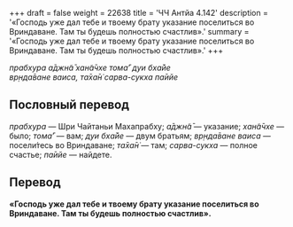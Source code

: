 +++
draft = false
weight = 22638
title = 'ЧЧ Антйа 4.142'
description = '«Господь уже дал тебе и твоему брату указание поселиться во Вриндаване. Там ты будешь полностью счастлив».'
summary = '«Господь уже дал тебе и твоему брату указание поселиться во Вриндаване. Там ты будешь полностью счастлив».'
+++

_прабхура а̄джн̃а̄ хан̃а̄чхе тома̄’ дуи бха̄йе  
вр̣нда̄ване ваиса, та̄ха̄н̇ сарва-сукха па̄ийе_

## Пословный перевод

_прабхура_ — Шри Чайтаньи Махапрабху; _а̄джн̃а̄_ — указание; _хан̃а̄чхе_ — было; _тома̄’_ — вам; _дуи_ _бха̄йе_ — двум братьям; _вр̣нда̄ване_ _ваиса_ — посели́тесь во Вриндаване; _та̄ха̄н̇_ — там; _сарва_\-_сукха_ — полное счастье; _па̄ийе_ — найдете.

## Перевод

**«Господь уже дал тебе и твоему брату указание поселиться во Вриндаване. Там ты будешь полностью счастлив».**
